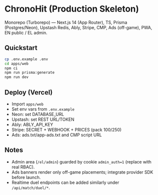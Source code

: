 # ChronoHit (Production Skeleton)

Monorepo (Turborepo) — Next.js 14 (App Router), TS, Prisma (Postgres/Neon), Upstash Redis, Ably, Stripe, CMP, Ads (off-game), PWA, EN public / EL admin.

## Quickstart
```bash
cp .env.example .env
cd apps/web
npm ci
npm run prisma:generate
npm run dev
```

## Deploy (Vercel)
- Import `apps/web`
- Set env vars from `.env.example`
- Neon: set DATABASE_URL
- Upstash: set REST URL/TOKEN
- Ably: ABLY_API_KEY
- Stripe: SECRET + WEBHOOK + PRICES (pack 100/250)
- Ads: ads.txt/app-ads.txt and CMP script URL

## Notes
- Admin area (`/el/admin`) guarded by cookie `admin_auth=1` (replace with real RBAC).
- Ads banners render only off-game placements; integrate provider SDK before launch.
- Realtime duel endpoints can be added similarly under `/api/match/duel/*`.